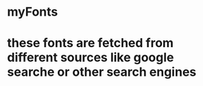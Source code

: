# myFonts

# these fonts are fetched from different sources like google searche or other search engines  
